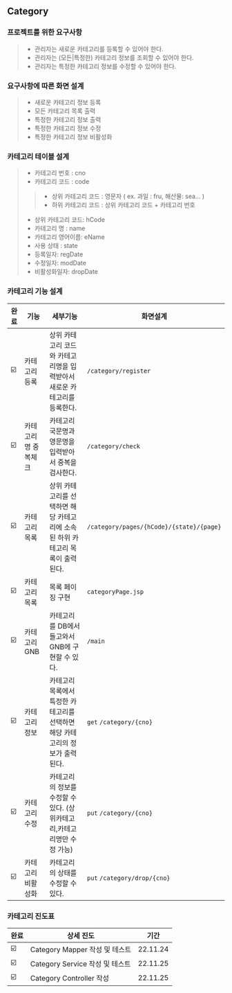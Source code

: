 ## Category

### 프로젝트를 위한 요구사항

> * 관리자는 새로운 카테고리를 등록할 수 있어야 한다.
> * 관리자는 (모든|특정한) 카테고리 정보를 조회할 수 있어야 한다.
> * 관리자는 특정한 카테고리 정보를 수정할 수 있어야 한다.

### 요구사항에 따른 화면 설계

> * 새로운 카테고리 정보 등록
> * 모든 카테고리 목록 출력
> * 특정한 카테고리 정보 출력
> * 특정한 카테고리 정보 수정
> * 특정한 카테고리 정보 비활성화

### 카테고리 테이블 설계

> * 카테고리 번호 : cno
> * 카테고리 코드 : code
> > * 상위 카테고리 코드 : 영문자 ( ex. 과일 : fru, 해산물: sea... )
> > * 하위 카테고리 코드 : 상위 카테고리 코드 + 카테고리 번호
>
> * 상위 카테고리 코드: hCode
> * 카테고리 명 : name
> * 카테고리 영어이름: eName
> * 사용 상태 : state
> * 등록일자: regDate
> * 수정일자: modDate
> * 비활성화일자: dropDate

### 카테고리 기능 설계

| 완료  | 기능         | 세부기능                                         | 화면설계                                     |
|-----|------------|----------------------------------------------|------------------------------------------|
| ☑️  | 카테고리 등록    | 상위 카테고리 코드와 카테고리명을 입력받아서 새로운 카테고리를 등록한다.     | `/category/register`                     |
| ☑️  | 카테고리명 중복체크 | 카테고리 국문명과 영문명을 입력받아서 중복을 검사한다.               | `/category/check`                        |
| ☑️  | 카테고리 목록    | 상위 카테고리를 선택하면 해당 카테고리에 소속된 하위 카테고리 목록이 출력된다. | `/category/pages/{hCode}/{state}/{page}` |
| ☑️  | 카테고리 목록    | 목록 페이징 구현                                    | `categoryPage.jsp`                       |
| ☑️  | 카테고리 GNB   | 카테고리를 DB에서 들고와서 GNB에 구현할 수 있다.               | `/main`                                  |
| ☑️  | 카테고리 정보    | 카테고리 목록에서 특정한 카테고리를 선택하면 해당 카테고리의 정보가 출력된다.  | `get` `/category/{cno}`                  |
| ☑️  | 카테고리 수정    | 카테고리의 정보를 수정할 수 있다. (상위카테고리,카테고리명만 수정 가능)    | `put` `/category/{cno}`                  |
| ☑️  | 카테고리 비활성화  | 카테고리의 상태를 수정할 수 있다.                          | `put` `/category/drop/{cno}`             |

### 카테고리 진도표

| 완료  | 상세 진도                     | 기간       |
|-----|---------------------------|----------|
| ☑️  | Category Mapper 작성 및 테스트  | 22.11.24 |
| ☑️  | Category Service 작성 및 테스트 | 22.11.25 |
| ☑️  | Category Controller 작성    | 22.11.25 |
